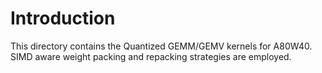 # Introduction
This directory contains the Quantized GEMM/GEMV kernels for A80W40. SIMD aware weight packing and repacking strategies are employed.
